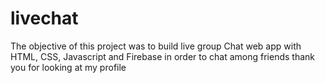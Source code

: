 # livechat
The objective of this project was to build live group Chat web app with HTML, CSS, Javascript and Firebase in order to chat among friends
thank you for looking at my profile
